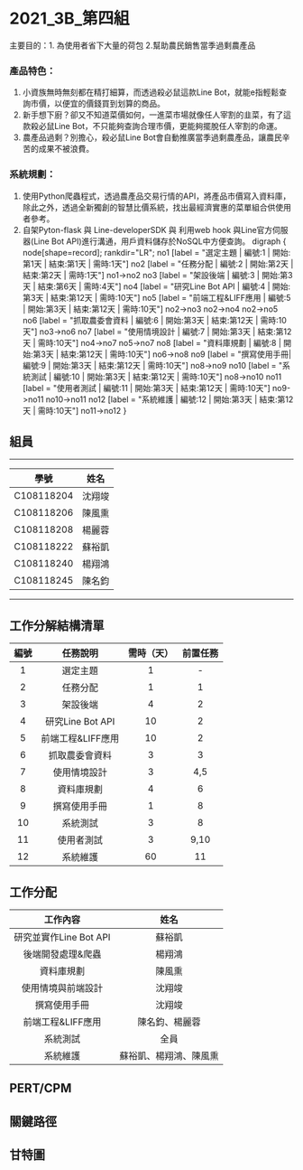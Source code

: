 # 2021_3B_第四組
主要目的：1. 為使用者省下大量的荷包 2.幫助農民銷售當季過剩農產品

### 產品特色：
1. 小資族無時無刻都在精打細算，而透過殺必鼠這款Line Bot，就能e指輕鬆查詢市價，以便宜的價錢買到划算的商品。<br>
2. 新手想下廚？卻又不知道菜價如何，一進菜市場就像任人宰割的韭菜，有了這款殺必鼠Line Bot，不只能夠查詢合理市價，更能夠擺脫任人宰割的命運。<br>
3. 農產品過剩？別擔心，殺必鼠Line Bot會自動推廣當季過剩農產品，讓農民辛苦的成果不被浪費。

### 系統規劃：
1. 使用Python爬蟲程式，透過農產品交易行情的API，將產品市價寫入資料庫，除此之外，透過全新獨創的智慧比價系統，找出最經濟實惠的菜單組合供使用者參考。<br>
2. 自架Pyton-flask 與 Line-developerSDK 與 利用web hook 與Line官方伺服器(Line Bot API)進行溝通，用戶資料儲存於NoSQL中方便查詢。
digraph {
	node[shape=record];
	rankdir="LR";
    no1 [label = "選定主題 | 編號:1 | 開始:第1天 | 結束:第1天 | 需時:1天"]
    no2 [label = "任務分配 | 編號:2 | 開始:第2天 | 結束:第2天 | 需時:1天"]
    no1->no2
    no3 [label = "架設後端 | 編號:3 | 開始:第3天 | 結束:第6天 | 需時:4天"]
    no4 [label = "研究Line Bot API | 編號:4 | 開始:第3天 | 結束:第12天 | 需時:10天"]
    no5 [label = "前端工程&LIFF應用 | 編號:5 | 開始:第3天 | 結束:第12天 | 需時:10天"]
    no2->no3
    no2->no4
    no2->no5
    no6 [label = "抓取農委會資料 | 編號:6 | 開始:第3天 | 結束:第12天 | 需時:10天"]
    no3->no6
    no7 [label = "使用情境設計 | 編號:7 | 開始:第3天 | 結束:第12天 | 需時:10天"]
    no4->no7
    no5->no7
    no8 [label = "資料庫規劃 | 編號:8 | 開始:第3天 | 結束:第12天 | 需時:10天"]
    no6->no8
    no9 [label = "撰寫使用手冊| 編號:9 | 開始:第3天 | 結束:第12天 | 需時:10天"]
    no8->no9
    no10 [label = "系統測試 | 編號:10 | 開始:第3天 | 結束:第12天 | 需時:10天"]
    no8->no10
    no11 [label = "使用者測試 | 編號:11 | 開始:第3天 | 結束:第12天 | 需時:10天"]
    no9->no11
    no10->no11
    no12 [label = "系統維護 | 編號:12 | 開始:第3天 | 結束:第12天 | 需時:10天"]
    no11->no12 
}

## 組員
***
| 學號  | 姓名  | 
| :------------: |:---------------:|
| C108118204 | 沈翔竣 | 
| C108118206 | 陳風熏 | 
| C108118208 | 楊麗蓉 | 
| C108118222 | 蘇裕凱 | 
| C108118240 | 楊翔鴻 | 
| C108118245 | 陳名鈞 | 
***
## 工作分解結構清單
|編號    | 任務說明	   |需時（天）	|前置任務|
|:------:|:---------:|:--------:|:-----:|
|1	    | 選定主題	          | 1		   | -|
|2	    | 任務分配	          | 1		   | 1|
|3	    | 架設後端	          | 4		 | 2|
|4	    | 研究Line Bot API	 | 10		 | 2|
|5	    | 前端工程&LIFF應用   | 10		| 2|
|6	    | 抓取農委會資料	     | 3		 | 3|
|7	    | 使用情境設計	      | 3		  | 4,5|
|8	    | 資料庫規劃	         | 4		 | 6|
|9	    | 撰寫使用手冊	      | 1		  | 8|
|10	    | 系統測試	          | 3		 | 8|
|11	    | 使用者測試	        | 3		  | 9,10|
|12	    | 系統維護	         | 60		 | 11|

## 工作分配
|工作內容      |  姓名 |  
|:--------------:|:-----:|
|研究並實作Line Bot API | 蘇裕凱|
|後端開發處理&爬蟲       | 楊翔鴻|
|資料庫規劃             | 陳風熏|
|使用情境與前端設計     | 沈翔竣|
|撰寫使用手冊          |沈翔竣|
|前端工程&LIFF應用      |陳名鈞、楊麗蓉|
|系統測試              |全員|
|系統維護              |蘇裕凱、楊翔鴻、陳風熏|

## PERT/CPM


## 關鍵路徑


## 甘特圖



